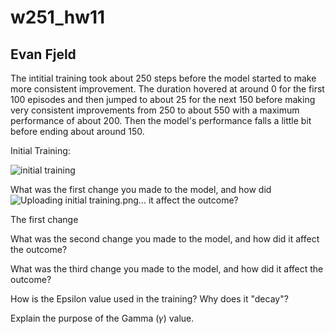 # w251_hw11
## Evan Fjeld

The intitial training took about 250 steps before the model started to make more consistent improvement. The duration hovered at around 0 for the first 100 episodes and then jumped to about 25 for the next 150 before making very consistent improvements from 250 to about 550 with a maximum performance of about 200. Then the model's performance falls a little bit before ending about around 150. 

Initial Training:

![initial training](https://user-images.githubusercontent.com/10189327/226795321-e5e34615-6c3d-4bb2-9054-e8422f6f2878.png)


What was the first change you made to the model, and how did ![Uploading initial training.png…]()
it affect the outcome?

The first change


What was the second change you made to the model, and how did it affect the outcome?


What was the third change you made to the model, and how did it affect the outcome?


How is the Epsilon value used in the training? Why does it "decay"?


Explain the purpose of the Gamma (𝛾) value.
